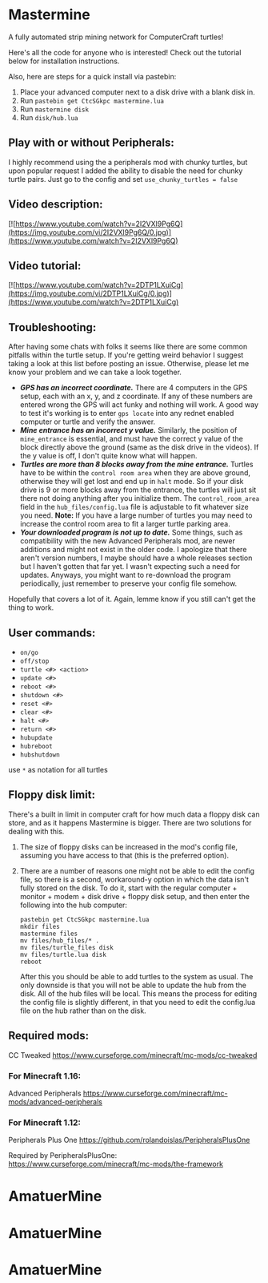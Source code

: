 # Mastermine
A fully automated strip mining network for ComputerCraft turtles!

Here's all the code for anyone who is interested! Check out the tutorial below for installation instructions.

Also, here are steps for a quick install via pastebin:

1. Place your advanced computer next to a disk drive with a blank disk in.
2. Run `pastebin get CtcSGkpc mastermine.lua`
3. Run `mastermine disk`
4. Run `disk/hub.lua`

## Play with or without Peripherals:

I highly recommend using the a peripherals mod with chunky turtles, but upon popular request I added the ability to disable the need for chunky turtle pairs. Just go to the config and set `use_chunky_turtles = false`

## Video description:

[![https://www.youtube.com/watch?v=2I2VXl9Pg6Q](https://img.youtube.com/vi/2I2VXl9Pg6Q/0.jpg)](https://www.youtube.com/watch?v=2I2VXl9Pg6Q)

## Video tutorial:

[![https://www.youtube.com/watch?v=2DTP1LXuiCg](https://img.youtube.com/vi/2DTP1LXuiCg/0.jpg)](https://www.youtube.com/watch?v=2DTP1LXuiCg)

## Troubleshooting:

After having some chats with folks it seems like there are some common pitfalls within the turtle setup. If you're getting weird behavior I suggest taking a look at this list before posting an issue. Otherwise, please let me know your problem and we can take a look together.

* ***GPS has an incorrect coordinate.*** There are 4 computers in the GPS setup, each with an x, y, and z coordinate. If any of these numbers are entered wrong the GPS will act funky and nothing will work. A good way to test it's working is to enter `gps locate` into any rednet enabled computer or turtle and verify the answer.
* ***Mine entrance has an incorrect y value.*** Similarly, the position of `mine_entrance` is essential, and must have the correct y value of the block directly above the ground (same as the disk drive in the videos). If the y value is off, I don't quite know what will happen.
* ***Turtles are more than 8 blocks away from the mine entrance.*** Turtles have to be within the `control room area` when they are above ground, otherwise they will get lost and end up in `halt` mode. So if your disk drive is 9 or more blocks away from the entrance, the turtles will just sit there not doing anything after you initialize them. The `control_room_area` field in the `hub_files/config.lua` file is adjustable to fit whatever size you need. **Note:** If you have a large number of turtles you may need to increase the control room area to fit a larger turtle parking area.
* ***Your downloaded program is not up to date.*** Some things, such as compatibility with the new Advanced Peripherals mod, are newer additions and might not exist in the older code. I apologize that there aren't version numbers, I maybe should have a whole releases section but I haven't gotten that far yet. I wasn't expecting such a need for updates. Anyways, you might want to re-download the program periodically, just remember to preserve your config file somehow.

Hopefully that covers a lot of it. Again, lemme know if you still can't get the thing to work.

## User commands:

* `on/go`
* `off/stop`
* `turtle <#> <action>`
* `update <#>`
* `reboot <#>`
* `shutdown <#>`
* `reset <#>`
* `clear <#>`
* `halt <#>`
* `return <#>`
* `hubupdate`
* `hubreboot`
* `hubshutdown`


use `*` as notation for all turtles

## Floppy disk limit:

There's a built in limit in computer craft for how much data a floppy disk can store, and as it happens Mastermine is bigger. There are two solutions for dealing with this.
1. The size of floppy disks can be increased in the mod's config file, assuming you have access to that (this is the preferred option).
2. There are a number of reasons one might not be able to edit the config file, so there is a second, workaround-y option in which the data isn't fully stored on the disk. To do it, start with the regular computer + monitor + modem + disk drive + floppy disk setup, and then enter the following into the hub computer:

       pastebin get CtcSGkpc mastermine.lua
       mkdir files
       mastermine files
       mv files/hub_files/* .
       mv files/turtle_files disk
       mv files/turtle.lua disk
       reboot
       
   After this you should be able to add turtles to the system as usual. The only downside is that you will not be able to update the hub from the disk. All of the hub files will be local. This means the process for editing the config file is slightly different, in that you need to edit the config.lua file on the hub rather than on the disk.


## Required mods:

CC Tweaked
https://www.curseforge.com/minecraft/mc-mods/cc-tweaked

### For Minecraft 1.16:

Advanced Peripherals
https://www.curseforge.com/minecraft/mc-mods/advanced-peripherals

### For Minecraft 1.12:

Peripherals Plus One
https://github.com/rolandoislas/PeripheralsPlusOne

Required by PeripheralsPlusOne: https://www.curseforge.com/minecraft/mc-mods/the-framework
# AmatuerMine
# AmatuerMine
# AmatuerMine
